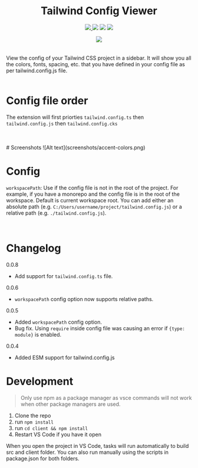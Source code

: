 <h1 align="center">Tailwind Config Viewer</h1>
<p align="center">
<a target="_blank" href="https://www.npmjs.com/package/@kalimahapps/eslint-config">
  <img src="https://img.shields.io/badge/ESLint%20Config-kalimahapps-blue?style=flat-square">
</a>
<a target="_blank" href="https://marketplace.visualstudio.com/items?itemName=KalimahApps.tailwind-config-viewer">
  <img src="https://img.shields.io/visual-studio-marketplace/v/KalimahApps.tailwind-config-viewer?style=flat-square"></a>
  <a target="_blank" href="https://marketplace.visualstudio.com/items?itemName=KalimahApps.tailwind-config-viewer">
  <img src="https://img.shields.io/visual-studio-marketplace/azure-devops/installs/total/KalimahApps.tailwind-config-viewer?style=flat-square"></a>
<a target="_blank" href="https://marketplace.visualstudio.com/items?itemName=KalimahApps.tailwind-config-viewer">
  <img src="https://img.shields.io/visual-studio-marketplace/d/KalimahApps.tailwind-config-viewer?style=flat-square"></a>
</p>
<p align="center">
<a target=_blank href="https://twitter.com/KalimahApps">
  <img src="https://img.shields.io/twitter/follow/KalimahApps?style=for-the-badge">
</a>
</p>
<br>
View the config of your Tailwind CSS project in a sidebar. It will show you all the colors, fonts, spacing, etc. that you have defined in your config file as per tailwind.config.js file.

<br>
<br>

# Config file order
The extension will first priorties `tailwind.config.ts` then `tailwind.config.js` then `tailwind.config.cks`

<br>
<br>
# Screenshots
![Alt text](screenshots/accent-colors.png)

<br>

# Config
`workspacePath`: Use if the config file is not in the root of the project. For example, if you have a monorepo and the config file is in the root of the workspace. Default is current workspace root.
You can add either an absolute path (e.g. `C:/Users/username/project/tailwind.config.js`) or a relative path (e.g. `./tailwind.config.js`).

<br>

# Changelog
0.0.8
- Add support for `tailwind.config.ts` file.

0.0.6
- `workspacePath` config option now supports relative paths.

0.0.5
- Added `workspacePath` config option.
- Bug fix. Using `require` inside config file was causing an error if `{type: module}` is enabled.

0.0.4
- Added ESM support for tailwind.config.js

# Development
> Only use npm as a package manager as vsce commands will not work when other package managers are used.

1. Clone the repo
2. run `npm install`
3. run `cd client && npm install`
4. Restart VS Code if you have it open

When you open the project in VS Code, tasks will run automatically to build src and client folder. You can also run manually using the scripts in package.json for both folders.